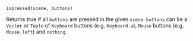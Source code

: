 ```
ispressed(scene, buttons)
```

Returns true if all `buttons` are pressed in the given `scene`. `buttons` can be a `Vector` or `Tuple` of `Keyboard` buttons (e.g. `Keyboard.a`), `Mouse` buttons (e.g. `Mouse.left`) and `nothing`.
